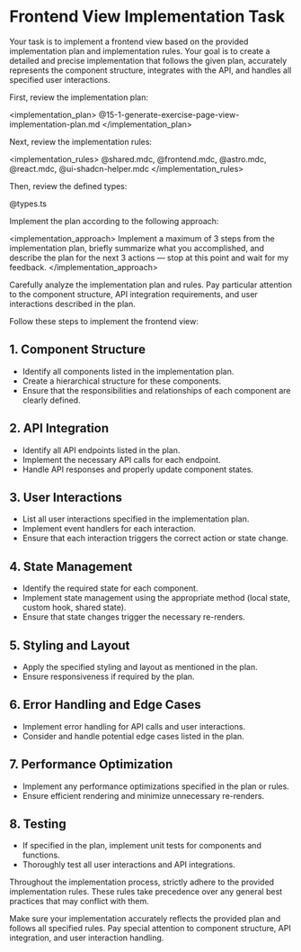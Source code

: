 # Frontend View Implementation Task

Your task is to implement a frontend view based on the provided implementation plan and implementation rules. Your goal is to create a detailed and precise implementation that follows the given plan, accurately represents the component structure, integrates with the API, and handles all specified user interactions.

First, review the implementation plan:

<implementation_plan>
@15-1-generate-exercise-page-view-implementation-plan.md
</implementation_plan>

Next, review the implementation rules:

<implementation_rules>
@shared.mdc, @frontend.mdc, @astro.mdc, @react.mdc, @ui-shadcn-helper.mdc
</implementation_rules>

Then, review the defined types:

<types>
@types.ts
</types>

Implement the plan according to the following approach:

<implementation_approach>
Implement a maximum of 3 steps from the implementation plan, briefly summarize what you accomplished, and describe the plan for the next 3 actions — stop at this point and wait for my feedback.
</implementation_approach>

Carefully analyze the implementation plan and rules. Pay particular attention to the component structure, API integration requirements, and user interactions described in the plan.

Follow these steps to implement the frontend view:

## 1. Component Structure
- Identify all components listed in the implementation plan.
- Create a hierarchical structure for these components.
- Ensure that the responsibilities and relationships of each component are clearly defined.

## 2. API Integration
- Identify all API endpoints listed in the plan.
- Implement the necessary API calls for each endpoint.
- Handle API responses and properly update component states.

## 3. User Interactions
- List all user interactions specified in the implementation plan.
- Implement event handlers for each interaction.
- Ensure that each interaction triggers the correct action or state change.

## 4. State Management
- Identify the required state for each component.
- Implement state management using the appropriate method (local state, custom hook, shared state).
- Ensure that state changes trigger the necessary re-renders.

## 5. Styling and Layout
- Apply the specified styling and layout as mentioned in the plan.
- Ensure responsiveness if required by the plan.

## 6. Error Handling and Edge Cases
- Implement error handling for API calls and user interactions.
- Consider and handle potential edge cases listed in the plan.

## 7. Performance Optimization
- Implement any performance optimizations specified in the plan or rules.
- Ensure efficient rendering and minimize unnecessary re-renders.

## 8. Testing
- If specified in the plan, implement unit tests for components and functions.
- Thoroughly test all user interactions and API integrations.

Throughout the implementation process, strictly adhere to the provided implementation rules. These rules take precedence over any general best practices that may conflict with them.

Make sure your implementation accurately reflects the provided plan and follows all specified rules. Pay special attention to component structure, API integration, and user interaction handling.
